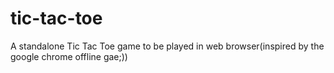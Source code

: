# tic-tac-toe
A standalone Tic Tac Toe game to be played in web browser(inspired by the google chrome offline gae;))
